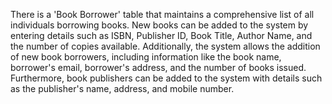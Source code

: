 There is a 'Book Borrower' table that maintains a comprehensive list of all individuals borrowing books. New books can be added to the system by entering details such as ISBN, Publisher ID, Book Title, Author Name, and the number of copies available. Additionally, the system allows the addition of new book borrowers, including information like the book name, borrower's email, borrower's address, and the number of books issued. Furthermore, book publishers can be added to the system with details such as the publisher's name, address, and mobile number.
